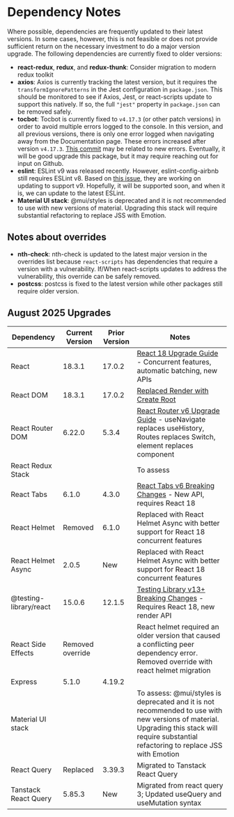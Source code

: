 # Dependency Notes

Where possible, dependencies are frequently updated to their latest versions.
In some cases, however, this is not feasible or does not provide sufficient
return on the necessary investment to do a major version upgrade. The following
dependencies are currently fixed to older versions:

- **react-redux**, **redux**, and **redux-thunk**: Consider migration to modern redux toolkit
- **axios**: Axios is currently tracking the latest version, but it requires the `transformIgnorePatterns` in the Jest configuration in `package.json`. This should be monitored to see if Axios, Jest, or react-scripts update to support this natively. If so, the full `"jest"` property in `package.json` can be removed safely.
- **tocbot**: Tocbot is currently fixed to `v4.17.3` (or other patch versions) in order to avoid multiple errors logged to the console. In this version, and all previous versions, there is only one error logged when navigating away from the Documentation page.
  These errors increased after version `v4.17.3`.
  [This commit](https://github.com/tscanlin/tocbot/commit/be66ad95284ebd21299a203d5479e12d85e34d62) may be related to new errors.
  Eventually, it will be good upgrade this package, but it may require reaching out for input on Github.
- **eslint**: ESLint v9 was released recently. However, eslint-config-airbnb still requires ESLint v8. Based on [this issue](https://github.com/airbnb/javascript/issues/2961), they are working on updating to support v9. Hopefully, it will be supported soon, and when it is, we can update to the latest ESLint.
- **Material UI stack**: @mui/styles is deprecated and it is not recommended to use with new versions of material. Upgrading this stack will require substantial refactoring to replace JSS with Emotion.

## Notes about overrides

- **nth-check**: nth-check is updated to the latest major version in the overrides list because `react-scripts` has dependencies that require a version with a vulnerability.
  If/When react-scripts updates to address the vulnerability, this override can be safely removed.
- **postcss**: postcss is fixed to the latest version while other packages still require older version.

## August 2025 Upgrades

| Dependency             | Current Version  | Prior Version | Notes                                                                                                                                                                                      |
| ---------------------- | ---------------- | ------------- | ------------------------------------------------------------------------------------------------------------------------------------------------------------------------------------------ |
| React                  | 18.3.1           | 17.0.2        | [React 18 Upgrade Guide](https://react.dev/blog/2022/03/08/react-18-upgrade-guide) - Concurrent features, automatic batching, new APIs                                                     |
| React DOM              | 18.3.1           | 17.0.2        | [Replaced Render with Create Root](https://react.dev/blog/2022/03/08/react-18-upgrade-guide#updates-to-client-rendering-apis)                                                              |
| React Router DOM       | 6.22.0           | 5.3.4         | [React Router v6 Upgrade Guide](https://reactrouter.com/en/main/upgrading/v5) - useNavigate replaces useHistory, Routes replaces Switch, element replaces component                        |
| React Redux Stack      |                  |               | To assess                                                                                                                                                                                  |
| React Tabs             | 6.1.0            | 4.3.0         | [React Tabs v6 Breaking Changes](https://github.com/reactjs/react-tabs/blob/master/CHANGELOG.md) - New API, requires React 18                                                              |
| React Helmet           | Removed          | 6.1.0         | Replaced with React Helmet Async with better support for React 18 concurrent features                                                                                                      |
| React Helmet Async     | 2.0.5            | New           | Replaced with React Helmet Async with better support for React 18 concurrent features                                                                                                      |
| @testing-library/react | 15.0.6           | 12.1.5        | [Testing Library v13+ Breaking Changes](https://github.com/testing-library/react-testing-library/blob/main/CHANGELOG.md) - Requires React 18, new render API                               |
| React Side Effects     | Removed override |               | React helmet required an older version that caused a conflicting peer dependency error. Removed override with react helmet migration                                                       |
| Express                | 5.1.0            | 4.19.2        |                                                                                                                                                                                            |
| Material UI stack      |                  |               | To assess: @mui/styles is deprecated and it is not recommended to use with new versions of material. Upgrading this stack will require substantial refactoring to replace JSS with Emotion |
| React Query            | Replaced         | 3.39.3        | Migrated to Tanstack React Query                                                                                                                                                           |
| Tanstack React Query   | 5.85.3           | New           | Migrated from react query 3; Updated useQuery and useMutation syntax                                                                                                                       |
